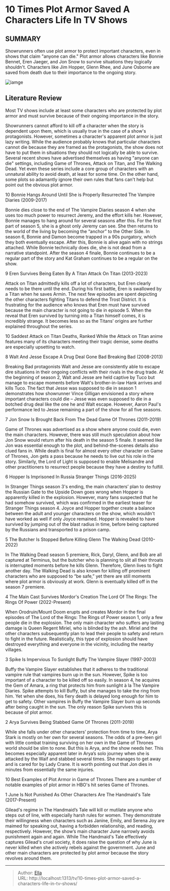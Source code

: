 # 10 Times Plot Armor Saved A Characters Life In TV Shows


## SUMMARY 


 Showrunners often use plot armor to protect important characters, even in shows that claim &#34;anyone can die.&#34; 
 Plot armor allows characters like Bonnie Bennet, Eren Jaeger, and Jon Snow to survive situations they logically shouldn&#39;t. 
 Characters like Jim Hopper, Glenn Rhee, and June Osborne are saved from death due to their importance to the ongoing story. 

![iamge](https://static1.srcdn.com/wordpress/wp-content/uploads/2024/01/plotarmor_savedcharacterslives.jpg)

## Literature Review
Most TV shows include at least some characters who are protected by plot armor and must survive because of their ongoing importance in the story.




Showrunners cannot afford to kill off a character when the story is dependent upon them, which is usually true in the case of a show&#39;s protagonists. However, sometimes a character&#39;s apparent plot armor is just lazy writing. While the audience probably knows that particular characters cannot die because they are framed as the protagonists, the show does not have to put them in situations they should not logically be able to survive.
Several recent shows have advertised themselves as having &#34;anyone can die&#34; settings, including Game of Thrones, Attack on Titan, and The Walking Dead. Yet even these series include a core group of characters with an unnatural ability to avoid death, at least for some time. On the other hand, some plots so adamantly ignore their own rules that fans can&#39;t help but point out the obvious plot armor.









 








 10  Bonnie Hangs Around Until She is Properly Resurrected 
The Vampire Diaries (2009-2017)


 







Bonnie dies close to the end of The Vampire Diaries season 4 when she uses too much power to resurrect Jeremy, and the effort kills her. However, Bonnie manages to hang around for several seasons after this. For the first part of season 5, she is a ghost only Jeremy can see. She then returns to the world of the living by becoming the “anchor” to the Other Side.
In season 6, Bonnie and Damon become trapped in a 90s purgatory, which they both eventually escape. After this, Bonnie is alive again with no strings attached. While Bonnie technically does die, she is not dead from a narrative standpoint. After the season 4 finale, Bonnie continues to be a regular part of the story and Kat Graham continues to be a regular on the show.





 9  Eren Survives Being Eaten By A Titan 
Attack On Titan (2013-2023)
        

Attack on Titan admittedly kills off a lot of characters, but Eren clearly needs to be there until the end. During his first battle, Eren is swallowed by a Titan when he saves Armin. The next few episodes are spent depicting the other characters fighting Titans to defend the Trost District. It is frustrating for the audience who knows that Eren must have survived because the main character is not going to die in episode 5. When the reveal that Eren survived by turning into a Titan himself comes, it is incredibly strange. It becomes less so as the Titans’ origins are further explained throughout the series.
            
 
 10 Saddest Attack on Titan Deaths, Ranked 
While the Attack on Titan anime features many of its characters meeting their tragic demise, some deaths are especially upsetting to watch.









 8  Walt And Jesse Escape A Drug Deal Gone Bad 
Breaking Bad (2008-2013)
        

Breaking Bad protagonists Walt and Jesse are consistently able to escape dire situations in their ongoing conflicts with their rivals in the drug trade. At the beginning of season 2, Walt and Jesse are held captive by Tuco but manage to escape moments before Walt&#39;s brother-in-law Hank arrives and kills Tuco. The fact that Jesse was supposed to die in season 1 demonstrates how showrunner Vince Gilligan envisioned a story where important characters could die – Jesse was even supposed to die in a botched drug deal like the one he and Walt escape. However, Aaron Paul&#39;s performance led to Jesse remaining a part of the show for all five seasons.





 7  Jon Snow Is Brought Back From The Dead 
Game Of Thrones (2011-2019)
        

Game of Thrones was advertised as a show where anyone could die, even the main characters. However, there was still much speculation about how Jon Snow would return after his death in the season 5 finale. It seemed like Jon was essential enough to the plot, and behind-the-scenes details also clued fans in. While death is final for almost every other character on Game of Thrones, Jon gets a pass because he needs to live out his role in the story. Similarly, the Lord of Light is supposed to enable Melisandre and other practitioners to resurrect people because they have a destiny to fulfill.





 6  Hopper Is Imprisoned In Russia 
Stranger Things (2016-2025)
        

In Stranger Things season 3&#39;s ending, the main characters’ plan to destroy the Russian Gate to the Upside Down goes wrong when Hopper is apparently killed in the explosion. However, many fans suspected that he had somehow survived, which was confirmed in the earliest teaser for Stranger Things season 4. Joyce and Hopper together create a balance between the adult and younger characters on the show, which wouldn&#39;t have worked as well if only Joyce remained. Hopper is revealed to have survived by jumping out of the blast radius in time, before being captured by the Russians and transported to a prison camp.





 5  The Butcher Is Stopped Before Killing Glenn 
The Walking Dead (2010-2022)
        

In The Walking Dead season 5 premiere, Rick, Daryl, Glenn, and Bob are all captured at Terminus, but the butcher who is planning to slit all their throats is interrupted moments before he kills Glenn. Therefore, Glenn lives to fight another day. The Walking Dead is also known for killing off prominent characters who are supposed to “be safe,” yet there are still moments where plot armor is obviously at work. Glenn is eventually killed off in the season 7 premiere.





 4  The Main Cast Survives Mordor&#39;s Creation 
The Lord Of The Rings: The Rings Of Power (2022-Present)


 







When Orodruin/Mount Doom erupts and creates Mordor in the final episodes of The Lord of the Rings: The Rings of Power season 1, only a few people die in the explosion. The only main character who suffers any lasting damage is Queen Regent Miriel, who is blinded by the ash. Miriel and the other characters subsequently plan to lead their people to safety and return to fight in the future. Realistically, this type of explosion should have destroyed everything and everyone in the vicinity, including the nearby villages.





 3  Spike Is Impervious To Sunlight 
Buffy The Vampire Slayer (1997-2003)
        

Buffy the Vampire Slayer establishes that it adheres to the traditional vampire rule that vampires burn up in the sun. However, Spike is too important of a character to be killed off so easily. In season 4, he acquires the Gem of Amara, a ring that protects him from sunlight à la The Vampire Diaries. Spike attempts to kill Buffy, but she manages to take the ring from him. Yet when she does, his fiery death is delayed long enough for him to get to safety. Other vampires in Buffy the Vampire Slayer burn up seconds after being caught in the sun. The only reason Spike survives this is because of plot armor.





 2  Arya Survives Being Stabbed 
Game Of Thrones (2011-2019)
        

While she falls under other characters’ protection from time to time, Arya Stark is mostly on her own for several seasons. The odds of a pre-teen girl with little combat training surviving on her own in the Game of Thrones world should be slim to none. But this is Arya, and the show needs her. This becomes especially apparent later in Arya’s solo journey when she is attacked by the Waif and stabbed several times. She manages to get away and is cared for by Lady Crane. It is worth pointing out that Jon dies in minutes from essentially the same injuries.
            
 
 10 Best Examples of Plot Armor in Game of Thrones 
There are a number of notable examples of plot armor in HBO&#39;s hit series Game of Thrones.









 1  June Is Not Punished As Other Characters Are 
The Handmaid&#39;s Tale (2017-Present)


 







Gilead&#39;s regime in The Handmaid’s Tale will kill or mutilate anyone who steps out of line, with especially harsh rules for women. They demonstrate their willingness when characters such as Janine, Emily, and Serena Joy are maimed for speaking out, having a forbidden relationship, and reading, respectively. However, the show’s main character June narrowly avoids punishment again and again. While The Handmaid&#39;s Tale effectively captures Gilead&#39;s cruel society, it does raise the question of why June is never killed when she actively rebels against the government. June and other main characters are protected by plot armor because the story revolves around them. 

---

> Author: [Ella](https://instagram.hk.cn/)  
> URL: http://localhost:1313/tv/10-times-plot-armor-saved-a-characters-life-in-tv-shows/  

